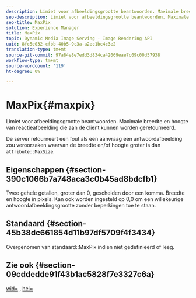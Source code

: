 ```yaml
---
description: Limiet voor afbeeldingsgrootte beantwoorden. Maximale breedte en hoogte van reactieafbeelding die aan de client kunnen worden geretourneerd.
seo-description: Limiet voor afbeeldingsgrootte beantwoorden. Maximale breedte en hoogte van reactieafbeelding die aan de client kunnen worden geretourneerd.
seo-title: MaxPix
solution: Experience Manager
title: MaxPix
topic: Dynamic Media Image Serving - Image Rendering API
uuid: 8fc5e032-cfbb-40b5-9c3a-a2ec1bc4c3e2
translation-type: tm+mt
source-git-commit: 97a84e8e7edd3d834ca42069eae7c09c00d57938
workflow-type: tm+mt
source-wordcount: '119'
ht-degree: 0%

---
```



# MaxPix{#maxpix}

Limiet voor afbeeldingsgrootte beantwoorden. Maximale breedte en hoogte van reactieafbeelding die aan de client kunnen worden geretourneerd.

De server retourneert een fout als een aanvraag een antwoordafbeelding zou veroorzaken waarvan de breedte en/of hoogte groter is dan `attribute::MaxSize`.

## Eigenschappen {#section-390c1066b7a748aca3c0b45ad8bdcfb1}

Twee gehele getallen, groter dan 0, gescheiden door een komma. Breedte en hoogte in pixels. Kan ook worden ingesteld op 0,0 om een willekeurige antwoordafbeeldingsgrootte zonder beperkingen toe te staan.

## Standaard {#section-45b38dc661854d11b97df5709f4f3434}

Overgenomen van standaard::MaxPix indien niet gedefinieerd of leeg.

## Zie ook {#section-09cddedde91f43b1ac5828f7e3327c6a}

[wid=](../../../../../ir-api/http-protocol/image-rendering-api-ref/c-ir-http-protocol-ref/c-ir-http-protocol-command-reference/r-ir-wid.md#reference-b7e691b0624941168c94b2749ae233ec) ,  [hei=](../../../../../ir-api/http-protocol/image-rendering-api-ref/c-ir-http-protocol-ref/c-ir-http-protocol-command-reference/r-ir-hei.md#reference-1c08f60365a94417a39867c09cac5478)
